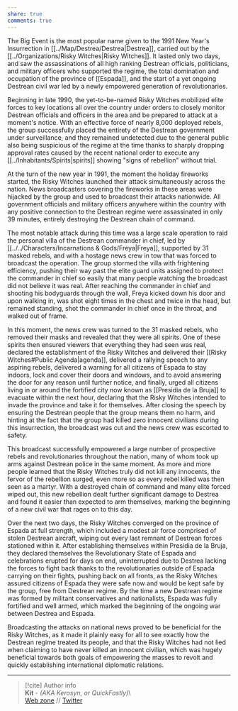 ```yaml
---  
share: true  
comments: true  
---  
```

The Big Event is the most popular name given to the 1991 New Year's Insurrection in [[../Map/Destrea/Destrea|Destrea]], carried out by the [[../Organizations/Risky Witches|Risky Witches]]. It lasted only two days, and saw the assassinations of all high ranking Destrean officials, politicians, and military officers who supported the regime, the total domination and occupation of the province of [[Espada]], and the start of a yet ongoing Destrean civil war led by a newly empowered generation of revolutionaries.  
  
Beginning in late 1990, the yet-to-be-named Risky Witches mobilized elite forces to key locations all over the country under orders to closely monitor Destrean officials and officers in the area and be prepared to attack at a moment's notice. With an effective force of nearly 8,000 deployed rebels, the group successfully placed the entirety of the Destrean government under surveillance, and they remained undetected due to the general public also being suspicious of the regime at the time thanks to sharply dropping approval rates caused by the recent national order to execute any [[../Inhabitants/Spirits|spirits]] showing "signs of rebellion" without trial.  
  
At the turn of the new year in 1991, the moment the holiday fireworks started, the Risky Witches launched their attack simultaneously across the nation. News broadcasters covering the fireworks in these areas were hijacked by the group and used to broadcast their attacks nationwide. All government officials and military officers anywhere within the country with any positive connection to the Destrean regime were assassinated in only 39 minutes, entirely destroying the Destrean chain of command.  
  
The most notable attack during this time was a large scale operation to raid the personal villa of the Destrean commander in chief, led by [[../../Characters/Incarnations & Gods/Freya|Freya]], supported by 31 masked rebels, and with a hostage news crew in tow that was forced to broadcast the operation. The group stormed the villa with frightening efficiency, pushing their way past the elite guard units assigned to protect the commander in chief so easily that many people watching the broadcast did not believe it was real. After reaching the commander in chief and shooting his bodyguards through the wall, Freya kicked down his door and upon walking in, was shot eight times in the chest and twice in the head, but remained standing, shot the commander in chief once in the throat, and walked out of frame.  
  
In this moment, the news crew was turned to the 31 masked rebels, who removed their masks and revealed that they were all spirits. One of these spirits then ensured viewers that everything they had seen was real, declared the establishment of the Risky Witches and delivered their [[Risky Witches#Public Agenda|agenda]], delivered a rallying speech to any aspiring rebels, delivered a warning for all citizens of Espada to stay indoors, lock and cover their doors and windows, and to avoid answering the door for any reason until further notice, and finally, urged all citizens living in or around the fortified city now known as [[Presidia de la Bruja]] to evacuate within the next hour, declaring that the Risky Witches intended to invade the province and take it for themselves. After closing the speech by ensuring the Destrean people that the group means them no harm, and hinting at the fact that the group had killed zero innocent civilians during this insurrection, the broadcast was cut and the news crew was escorted to safety.  
  
This broadcast successfully empowered a large number of prospective rebels and revolutionaries throughout the nation, many of whom took up arms against Destrean police in the same moment. As more and more people learned that the Risky Witches truly did not kill any innocents, the fervor of the rebellion surged, even more so as every rebel killed was then seen as a martyr. With a destroyed chain of command and many elite forced wiped out, this new rebellion dealt further significant damage to Destrea and found it easier than expected to arm themselves, marking the beginning of a new civil war that rages on to this day.  
  
Over the next two days, the Risky Witches converged on the province of Espada at full strength, which included a modest air force comprised of stolen Destrean aircraft, wiping out every last remnant of Destrean forces stationed within it. After establishing themselves within Presidia de la Bruja, they declared themselves the Revolutionary State of Espada and celebrations erupted for days on end, uninterrupted due to Destrea lacking the forces to fight back thanks to the revolutionaries outside of Espada carrying on their fights, pushing back on all fronts, as the Risky Witches assured citizens of Espada they were safe now and would be kept safe by the group, free from Destrean regime. By the time a new Destrean regime was formed by militant conservatives and nationalists, Espada was fully fortified and well armed, which marked the beginning of the ongoing war between Destrea and Espada.  
  
Broadcasting the attacks on national news proved to be beneficial for the Risky Witches, as it made it plainly easy for all to see exactly how the Destrean regime treated its people, and that the Risky Witches had not lied when claiming to have never killed an innocent civilian, which was hugely beneficial towards both goals of empowering the masses to revolt and quickly establishing international diplomatic relations.  
  
-----  
> [!cite] Author info  
> **Kit** - *(AKA Kerosyn, or QuickFastly)*\  
> [Web zone](https://kitabe.link) // [Twitter](https://twitter.com/Kerosyn_)